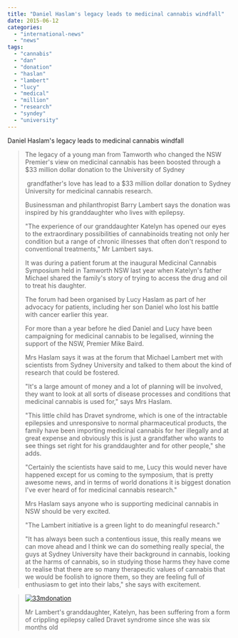 ```yaml
---
title: "Daniel Haslam's legacy leads to medicinal cannabis windfall"
date: 2015-06-12
categories: 
  - "international-news"
  - "news"
tags: 
  - "cannabis"
  - "dan"
  - "donation"
  - "haslan"
  - "lambert"
  - "lucy"
  - "medical"
  - "million"
  - "research"
  - "syndey"
  - "university"
---
```


Daniel Haslam's legacy leads to medicinal cannabis windfall

> The legacy of a young man from Tamworth who changed the NSW Premier's view on medicinal cannabis has been boosted through a $33 million dollar donation to the University of Sydney
> 
>  grandfather's love has lead to a $33 million dollar donation to Sydney University for medicinal cannabis research.
> 
> Businessman and philanthropist Barry Lambert says the donation was inspired by his granddaughter who lives with epilepsy.
> 
> "The experience of our granddaughter Katelyn has opened our eyes to the extraordinary possibilities of cannabinoids treating not only her condition but a range of chronic illnesses that often don't respond to conventional treatments," Mr Lambert says.
> 
> It was during a patient forum at the inaugural Medicinal Cannabis Symposium held in Tamworth NSW last year when Katelyn's father Michael shared the family's story of trying to access the drug and oil to treat his daughter.
> 
> The forum had been organised by Lucy Haslam as part of her advocacy for patients, including her son Daniel who lost his battle with cancer earlier this year.
> 
> For more than a year before he died Daniel and Lucy have been campaigning for medicinal cannabis to be legalised, winning the support of the NSW, Premier Mike Baird.
> 
> Mrs Haslam says it was at the forum that Michael Lambert met with scientists from Sydney University and talked to them about the kind of research that could be fostered.
> 
> "It's a large amount of money and a lot of planning will be involved, they want to look at all sorts of disease processes and conditions that medicinal cannabis is used for," says Mrs Haslam.
> 
> "This little child has Dravet syndrome, which is one of the intractable epilepsies and unresponsive to normal pharmaceutical products, the family have been importing medicinal cannabis for her illegally and at great expense and obviously this is just a grandfather who wants to see things set right for his granddaughter and for other people," she adds.
> 
> "Certainly the scientists have said to me, Lucy this would never have happened except for us coming to the symposium, that is pretty awesome news, and in terms of world donations it is biggest donation I've ever heard of for medicinal cannabis research."
> 
> Mrs Haslam says anyone who is supporting medicinal cannabis in NSW should be very excited.
> 
> "The Lambert initiative is a green light to do meaningful research."
> 
> "It has always been such a contentious issue, this really means we can move ahead and I think we can do something really special, the guys at Sydney University have their background in cannabis, looking at the harms of cannabis, so in studying those harms they have come to realise that there are so many therapeutic values of cannabis that we would be foolish to ignore them, so they are feeling full of enthusiasm to get into their labs," she says with excitement.

> [![33mdonation](https://unitedincompassionnz.files.wordpress.com/2015/06/33mdonation.jpg?w=300)](https://unitedincompassionnz.files.wordpress.com/2015/06/33mdonation.jpg)
> 
> Mr Lambert's granddaughter, Katelyn, has been suffering from a form of crippling epilepsy called Dravet syndrome since she was six months old
